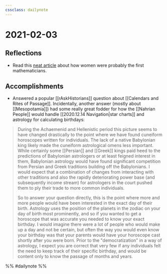 ```yaml
---
cssclass: dailynote
---
```

# 2021-02-03

## Reflections
* Read this [neat article](https://web.nmsu.edu/~pscott/isgem71.htm) about how women were probably the first mathematicians. 

## Accomplishments
* Answered a popular [[rAskHistorians]] question about [[Calendars and Rites of Passage]]. Incidentally, another answer (mostly about [[Mesopotamia]]) had some really great fodder for how the [[Nahrian People]] would handle [[2020.12.14 Navigation|star charts]] and astrology for calculating birthdays:

>  During the Achaemenid and Hellenistic period this picture seems to have changed drastically to the point where we have found cuneiform horoscopes written for individuals. The lack of a native Babylonian king likely made the cuneiform astrological omens less important. While certainly some [[Persian]] and [[Greek]] kings paid heed to the predictions of Babylonian astrologers or at least feigned interest in them, Babylonian astrology would have found significant competition from Persian and Greek traditions building off the Babylonians. I would expect that a combination of changes from interacting with other traditions and also the rapidly deteriorating power base (and subsequently income stream) for astrologers in the court pushed them to ply their trade to more common individuals.
>
> So to answer your question directly, this is the point where more and more people would have been interested in the exact day of their birth. Astrology uses the position of the planets in the zodiac on your day of birth most prominently, and so if you wanted to get a horoscope that was accurate you needed to know your exact birthday. I would imagine there were a lot of people who would make up a day and not be certain, but often the way you would even know your birthday was that your parents would have your horoscope cast shortly after you were born. Prior to the "democratization" in a way of astrology, I expect you are correct that very few if any individuals felt the need to keep track of their specific birthday, and would be content only to know the passage of months and years.

%% #dailynote %%